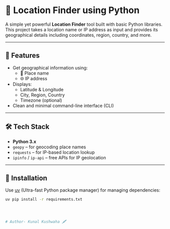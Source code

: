 # 📍 Location Finder using Python

A simple yet powerful **Location Finder** tool built with basic Python libraries. This project takes a location name or IP address as input and provides its geographical details including coordinates, region, country, and more.

---

## 🚀 Features

- Get geographical information using:
  - 📌 Place name
  - 🌐 IP address
- Displays:
  - Latitude & Longitude
  - City, Region, Country
  - Timezone (optional)
- Clean and minimal command-line interface (CLI)

---

## 🛠️ Tech Stack

- **Python 3.x**
- `geopy` – for geocoding place names
- `requests` – for IP-based location lookup
- `ipinfo` / `ip-api` – free APIs for IP geolocation

---

## 🔧 Installation

Use [uv](https://github.com/astral-sh/uv) (Ultra-fast Python package manager) for managing dependencies:

```bash
uv pip install -r requirements.txt




# Author- Kunal Kushwaha 🖋️